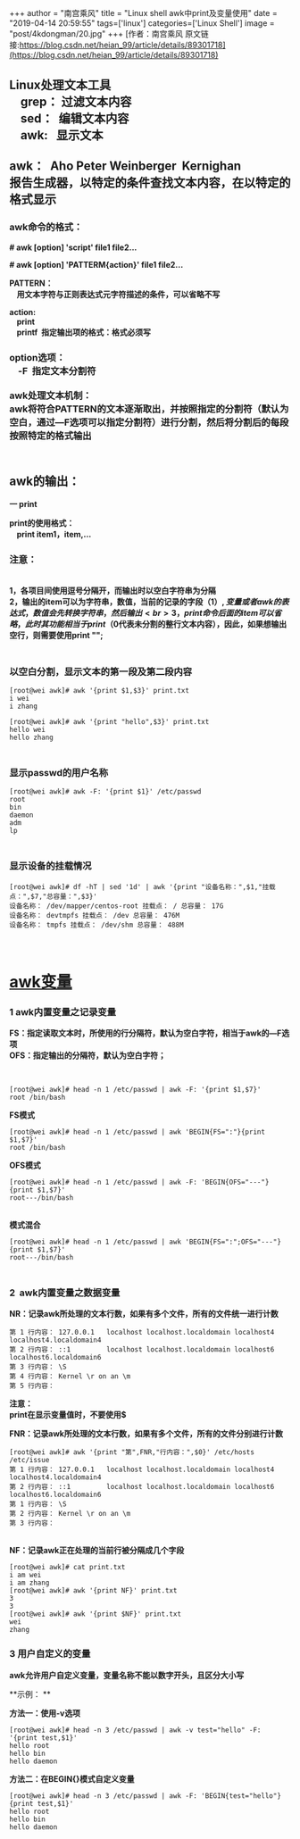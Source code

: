 +++
author = "南宫乘风"
title = "Linux shell awk中print及变量使用"
date = "2019-04-14 20:59:55"
tags=['linux']
categories=['Linux Shell']
image = "post/4kdongman/20.jpg"
+++
[作者：南宫乘风   原文链接:https://blog.csdn.net/heian_99/article/details/89301718](https://blog.csdn.net/heian_99/article/details/89301718)

## **Linux处理文本工具<br>     grep： 过滤文本内容<br>     sed：  编辑文本内容<br>     awk:   显示文本<br>     <br> awk：  Aho Peter Weinberger  Kernighan<br> 报告生成器，以特定的条件查找文本内容，在以特定的格式显示**

### **awk命令的格式：**

**# awk [option] 'script' file1 file2...**

**# awk [option] 'PATTERM{action}' file1 file2...**

**PATTERN：<br>     用文本字符与正则表达式元字符描述的条件，可以省略不写**

**action:<br>     print<br>     printf  指定输出项的格式：格式必须写**

### **option选项：<br>     -F  指定文本分割符<br>     <br>awk处理文本机制：<br> awk将符合PATTERN的文本逐渐取出，并按照指定的分割符（默认为空白，通过—F选项可以指定分割符）进行分割，然后将分割后的每段按照特定的格式输出**

## <br>**awk的输出：**

**一 print**

**print的使用格式：<br>     print item1，item,...**

### **注意：**

<br>**1，各项目间使用逗号分隔开，而输出时以空白字符串为分隔<br> 2，输出的item可以为字符串，数值，当前的记录的字段（$1）,变量或者awk的表达式，数值会先转换字符串，然后输出<br> 3，print命令后面的item可以省略，此时其功能相当于print（$0代表未分割的整行文本内容），因此，如果想输出空行，则需要使用print "";**

### <br>**以空白分割，显示文本的第一段及第二段内容**

```
[root@wei awk]# awk '{print $1,$3}' print.txt 
i wei
i zhang
```

```
[root@wei awk]# awk '{print "hello",$3}' print.txt 
hello wei
hello zhang
```

### <br>**显示passwd的用户名称**

```
[root@wei awk]# awk -F: '{print $1}' /etc/passwd
root
bin
daemon
adm
lp
```

### <br>**显示设备的挂载情况**

```
[root@wei awk]# df -hT | sed '1d' | awk '{print "设备名称：",$1,"挂载点：",$7,"总容量：",$3}'
设备名称： /dev/mapper/centos-root 挂载点： / 总容量： 17G
设备名称： devtmpfs 挂载点： /dev 总容量： 476M
设备名称： tmpfs 挂载点： /dev/shm 总容量： 488M
```

# <br>**<u>awk变量</u>**

### **1 awk内置变量之记录变量**

**FS：指定读取文本时，所使用的行分隔符，默认为空白字符，相当于awk的—F选项<br> OFS：指定输出的分隔符，默认为空白字符；**

 

```
[root@wei awk]# head -n 1 /etc/passwd | awk -F: '{print $1,$7}'
root /bin/bash
```

**FS模式**

```
[root@wei awk]# head -n 1 /etc/passwd | awk 'BEGIN{FS=":"}{print $1,$7}'
root /bin/bash
```

**OFS模式**

```
[root@wei awk]# head -n 1 /etc/passwd | awk -F: 'BEGIN{OFS="---"}{print $1,$7}'
root---/bin/bash
```

<br>**模式混合**

```
[root@wei awk]# head -n 1 /etc/passwd | awk 'BEGIN{FS=":";OFS="---"}{print $1,$7}'
root---/bin/bash
```

### <br>**2  awk内置变量之数据变量**

**NR：记录awk所处理的文本行数，如果有多个文件，所有的文件统一进行计数**

```
第 1 行内容： 127.0.0.1   localhost localhost.localdomain localhost4 localhost4.localdomain4
第 2 行内容： ::1         localhost localhost.localdomain localhost6 localhost6.localdomain6
第 3 行内容： \S
第 4 行内容： Kernel \r on an \m
第 5 行内容： 
```

**注意：<br> print在显示变量值时，不要使用$**

**FNR：记录awk所处理的文本行数，如果有多个文件，所有的文件分别进行计数**

```
[root@wei awk]# awk '{print "第",FNR,"行内容：",$0}' /etc/hosts /etc/issue
第 1 行内容： 127.0.0.1   localhost localhost.localdomain localhost4 localhost4.localdomain4
第 2 行内容： ::1         localhost localhost.localdomain localhost6 localhost6.localdomain6
第 1 行内容： \S
第 2 行内容： Kernel \r on an \m
第 3 行内容：
```

<br>**NF：记录awk正在处理的当前行被分隔成几个字段**

```
[root@wei awk]# cat print.txt 
i am wei
i am zhang
[root@wei awk]# awk '{print NF}' print.txt 
3
3
[root@wei awk]# awk '{print $NF}' print.txt 
wei
zhang
```

### **3 用户自定义的变量**

**awk允许用户自定义变量，变量名称不能以数字开头，且区分大小写**

**示例： **

**方法一：使用-v选项**

```
[root@wei awk]# head -n 3 /etc/passwd | awk -v test="hello" -F: '{print test,$1}'
hello root
hello bin
hello daemon
```

**方法二：在BEGIN{}模式自定义变量**

```
[root@wei awk]# head -n 3 /etc/passwd | awk -F: 'BEGIN{test="hello"}{print test,$1}'
hello root
hello bin
hello daemon
```

 
